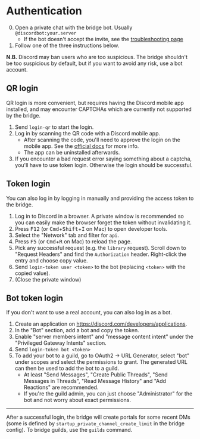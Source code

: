 # Authentication
0. Open a private chat with the bridge bot. Usually `@discordbot:your.server`
   * If the bot doesn't accept the invite, see the [troubleshooting page](../../general/troubleshooting.md)
1. Follow one of the three instructions below.

**N.B.** Discord may ban users who are too suspicious. The bridge shouldn't be
too suspicious by default, but if you want to avoid any risk, use a bot account.

## QR login
QR login is more convenient, but requires having the Discord mobile app
installed, and may encounter CAPTCHAs which are currently not supported by the
bridge.

1. Send `login-qr` to start the login.
2. Log in by scanning the QR code with a Discord mobile app.
   * After scanning the code, you'll need to approve the login on the mobile app.
     See the [official docs] for more info.
   * The app can be uninstalled afterwards.
3. If you encounter a bad request error saying something about a captcha,
   you'll have to use token login. Otherwise the login should be successful.

[official docs]: https://support.discord.com/hc/en-us/articles/360039213771-QR-Code-Login-FAQ

## Token login
You can also log in by logging in manually and providing the access token to
the bridge.

1. Log in to Discord in a browser. A private window is recommended so you can
   easily make the browser forget the token without invalidating it.
2. Press <kbd>F12</kbd> (or <kbd>Cmd</kbd>+<kbd>Shift</kbd>+<kbd>I</kbd> on Mac)
   to open developer tools.
3. Select the "Network" tab and filter for `api`.
4. Press <kbd>F5</kbd> (or <kbd>Cmd</kbd>+<kbd>R</kbd> on Mac) to reload the page.
5. Pick any successful request (e.g. the `library` request). Scroll down to
   "Request Headers" and find the `Authorization` header. Right-click the entry
   and choose copy value.
7. Send `login-token user <token>` to the bot
   (replacing `<token>` with the copied value).
8. (Close the private window)

## Bot token login
If you don't want to use a real account, you can also log in as a bot.

1. Create an application on <https://discord.com/developers/applications>.
2. In the "Bot" section, add a bot and copy the token.
3. Enable "server members intent" and "message content intent" under the
   "Privileged Gateway Intents" section.
4. Send `login-token bot <token>`
5. To add your bot to a guild, go to OAuth2 -> URL Generator, select "bot"
   under scopes and select the permissions to grant. The generated URL can then
   be used to add the bot to a guild.
   * At least "Send Messages", "Create Public Threads", "Send Messages in
     Threads", "Read Message History" and "Add Reactions" are recommended.
   * If you're the guild admin, you can just choose "Administrator" for the
     bot and not worry about exact permissions.

---

After a successful login, the bridge will create portals for some recent DMs
(some is defined by `startup_private_channel_create_limit` in the bridge config).
To bridge guilds, use the `guilds` command.
